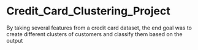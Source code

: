 # Credit_Card_Clustering_Project
By taking several features from a credit card dataset, the end goal was to create different clusters of customers and classify them based on the output
